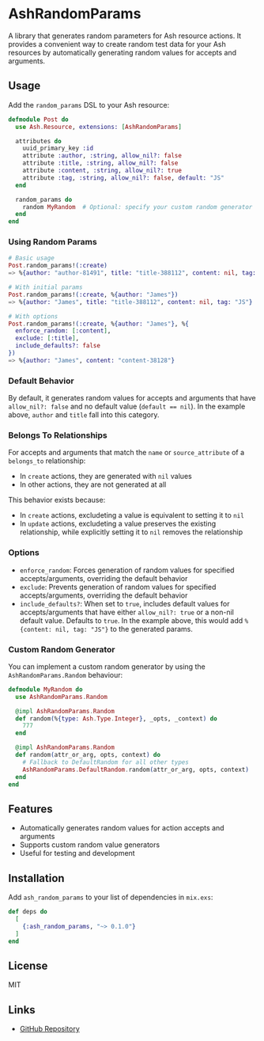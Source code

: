 # AshRandomParams

A library that generates random parameters for Ash resource actions. It provides a convenient way to create random test data for your Ash resources by automatically generating random values for accepts and arguments.

## Usage

Add the `random_params` DSL to your Ash resource:

```elixir
defmodule Post do
  use Ash.Resource, extensions: [AshRandomParams]

  attributes do
    uuid_primary_key :id
    attribute :author, :string, allow_nil?: false
    attribute :title, :string, allow_nil?: false
    attribute :content, :string, allow_nil?: true
    attribute :tag, :string, allow_nil?: false, default: "JS"
  end

  random_params do
    random MyRandom  # Optional: specify your custom random generator
  end
end
```

### Using Random Params

```elixir
# Basic usage
Post.random_params!(:create)
=> %{author: "author-81491", title: "title-388112", content: nil, tag: "JS"}

# With initial params
Post.random_params!(:create, %{author: "James"})
=> %{author: "James", title: "title-388112", content: nil, tag: "JS"}

# With options
Post.random_params!(:create, %{author: "James"}, %{
  enforce_random: [:content],   
  exclude: [:title],   
  include_defaults?: false
})
=> %{author: "James", content: "content-38128"}
```

### Default Behavior

By default, it generates random values for accepts and arguments that have `allow_nil?: false` and no default value (`default == nil`). In the example above, `author` and `title` fall into this category.

### Belongs To Relationships

For accepts and arguments that match the `name` or `source_attribute` of a `belongs_to` relationship:
- In `create` actions, they are generated with `nil` values
- In other actions, they are not generated at all

This behavior exists because:
- In `create` actions, excludeting a value is equivalent to setting it to `nil`
- In `update` actions, excludeting a value preserves the existing relationship, while explicitly setting it to `nil` removes the relationship

### Options

- `enforce_random`: Forces generation of random values for specified accepts/arguments, overriding the default behavior
- `exclude`: Prevents generation of random values for specified accepts/arguments, overriding the default behavior
- `include_defaults?`: When set to `true`, includes default values for accepts/arguments that have either `allow_nil?: true` or a non-nil default value. Defaults to `true`. In the example above, this would add `%{content: nil, tag: "JS"}` to the generated params.

### Custom Random Generator

You can implement a custom random generator by using the `AshRandomParams.Random` behaviour:

```elixir
defmodule MyRandom do
  use AshRandomParams.Random

  @impl AshRandomParams.Random
  def random(%{type: Ash.Type.Integer}, _opts, _context) do
    777
  end

  @impl AshRandomParams.Random
  def random(attr_or_arg, opts, context) do
    # Fallback to DefaultRandom for all other types
    AshRandomParams.DefaultRandom.random(attr_or_arg, opts, context)
  end
end
```

## Features

- Automatically generates random values for action accepts and arguments
- Supports custom random value generators
- Useful for testing and development

## Installation

Add `ash_random_params` to your list of dependencies in `mix.exs`:

```elixir
def deps do
  [
    {:ash_random_params, "~> 0.1.0"}
  ]
end
```

## License

MIT

## Links

- [GitHub Repository](https://github.com/devall-org/ash_random_params)
